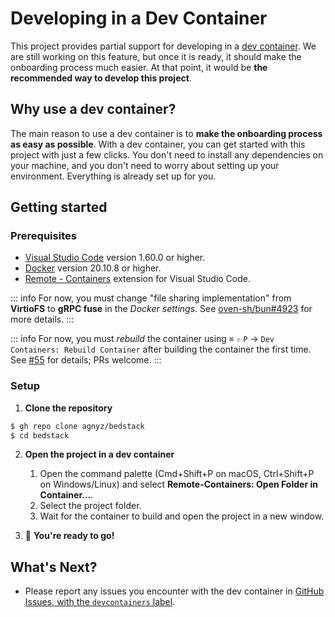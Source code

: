 # Developing in a Dev Container

This project provides partial support for developing in a [dev container](https://code.visualstudio.com/docs/remote/containers). We are still working on this feature, but once it is ready, it should make the onboarding process much easier. At that point, it would be **the recommended way to develop this project**.

## Why use a dev container?

The main reason to use a dev container is to **make the onboarding process as easy as possible**. With a dev container, you can get started with this project with just a few clicks. You don't need to install any dependencies on your machine, and you don't need to worry about setting up your environment. Everything is already set up for you.

## Getting started

### Prerequisites

- [Visual Studio Code](https://code.visualstudio.com/) version 1.60.0 or higher.
- [Docker](https://www.docker.com/) version 20.10.8 or higher.
- [Remote - Containers](https://marketplace.visualstudio.com/items?itemName=ms-vscode-remote.remote-containers) extension for Visual Studio Code.

::: info
For now, you must change "file sharing implementation" from **VirtioFS** to **gRPC fuse** in the _Docker settings_. See [oven-sh/bun#4923](https://github.com/oven-sh/bun/issues/4923#issuecomment-1715677390) for more details.
:::

<!-- ::: info
For now, you must _rebuild_ the container using `⌘` `⇧` `P` → `Dev Containers: Rebuild Container` after building the container the first time. See [#55](https://github.com/agnyz/bedstack/issues/55) for details; PRs welcome.
::: -->

::: info
For now, you must _rebuild_ the container using `⌘` `⇧` `P`
→ `Dev Containers: Rebuild Container` after building the container the first time. See [#55](https://github.com/agnyz/bedstack/issues/55) for details; PRs welcome.
:::

### Setup

1. **Clone the repository**

```sh
$ gh repo clone agnyz/bedstack
$ cd bedstack
```

2. **Open the project in a dev container**

   1. Open the command palette (Cmd+Shift+P on macOS, Ctrl+Shift+P on Windows/Linux) and select **Remote-Containers: Open Folder in Container...**.
   2. Select the project folder.
   3. Wait for the container to build and open the project in a new window.

3. :tada: **You're ready to go!**

## What's Next?

- Please report any issues you encounter with the dev container in [GitHub Issues, with the `devcontainers` label](https://github.com/agnyz/bedstack/labels/devcontainers).
